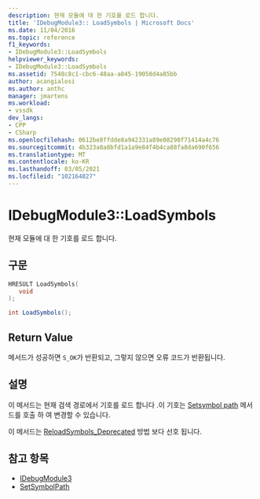 ```yaml
---
description: 현재 모듈에 대 한 기호를 로드 합니다.
title: 'IDebugModule3:: LoadSymbols | Microsoft Docs'
ms.date: 11/04/2016
ms.topic: reference
f1_keywords:
- IDebugModule3::LoadSymbols
helpviewer_keywords:
- IDebugModule3::LoadSymbols
ms.assetid: 7548c8c1-cbc6-48aa-a845-19058d4a85bb
author: acangialosi
ms.author: anthc
manager: jmartens
ms.workload:
- vssdk
dev_langs:
- CPP
- CSharp
ms.openlocfilehash: 0612be8ffdde8a942331a89e08298f71414a4c76
ms.sourcegitcommit: 4b323a8a8bfd1a1a9e84f4b4ca88fa8da690f656
ms.translationtype: MT
ms.contentlocale: ko-KR
ms.lasthandoff: 03/05/2021
ms.locfileid: "102164827"
---
```

# <a name="idebugmodule3loadsymbols"></a>IDebugModule3::LoadSymbols
현재 모듈에 대 한 기호를 로드 합니다.

## <a name="syntax"></a>구문

```cpp
HRESULT LoadSymbols(
   void
);
```

```csharp
int LoadSymbols();
```

## <a name="return-value"></a>Return Value
 메서드가 성공하면 `S_OK`가 반환되고, 그렇지 않으면 오류 코드가 반환됩니다.

## <a name="remarks"></a>설명
 이 메서드는 현재 검색 경로에서 기호를 로드 합니다 .이 기호는 [Setsymbol path](../../../extensibility/debugger/reference/idebugengine3-setsymbolpath.md) 메서드를 호출 하 여 변경할 수 있습니다.

 이 메서드는 [ReloadSymbols_Deprecated](../../../extensibility/debugger/reference/idebugmodule2-reloadsymbols-deprecated.md) 방법 보다 선호 됩니다.

## <a name="see-also"></a>참고 항목
- [IDebugModule3](../../../extensibility/debugger/reference/idebugmodule3.md)
- [SetSymbolPath](../../../extensibility/debugger/reference/idebugengine3-setsymbolpath.md)
